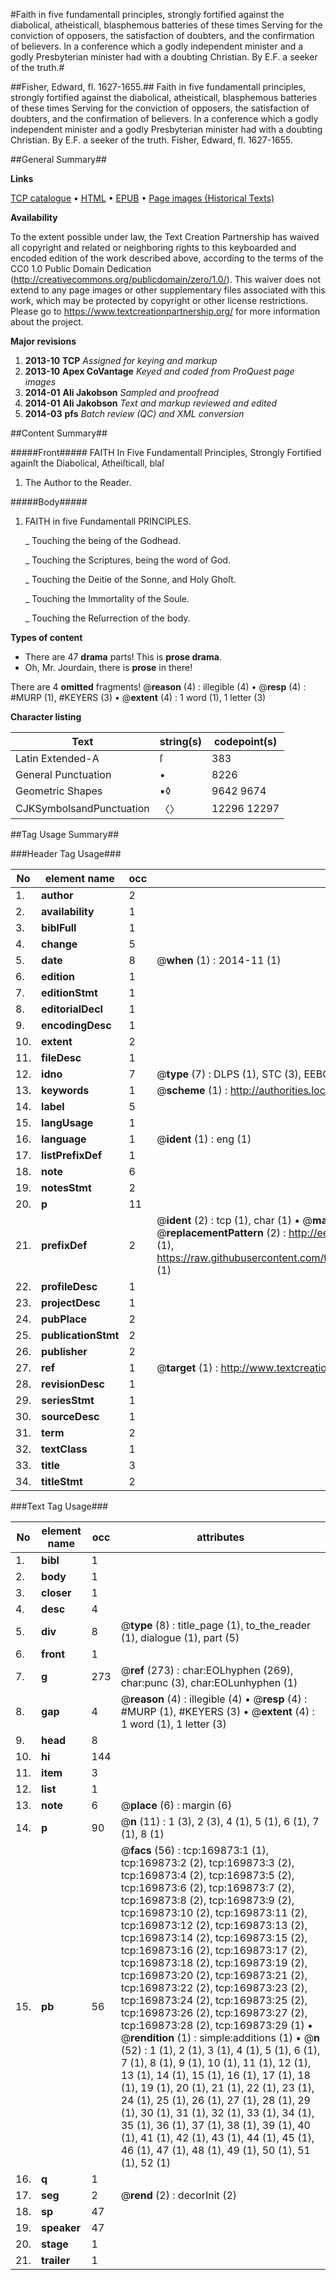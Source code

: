 #Faith in five fundamentall principles, strongly fortified against the diabolical, atheisticall, blasphemous batteries of these times Serving for the conviction of opposers, the satisfaction of doubters, and the confirmation of believers. In a conference which a godly independent minister and a godly Presbyterian minister had with a doubting Christian. By E.F. a seeker of the truth.#

##Fisher, Edward, fl. 1627-1655.##
Faith in five fundamentall principles, strongly fortified against the diabolical, atheisticall, blasphemous batteries of these times Serving for the conviction of opposers, the satisfaction of doubters, and the confirmation of believers. In a conference which a godly independent minister and a godly Presbyterian minister had with a doubting Christian. By E.F. a seeker of the truth.
Fisher, Edward, fl. 1627-1655.

##General Summary##

**Links**

[TCP catalogue](http://www.ota.ox.ac.uk/tcp/)  • 
[HTML](http://tei.it.ox.ac.uk/tcp/Texts-HTML/free/A85/A85327.html)  • 
[EPUB](http://tei.it.ox.ac.uk/tcp/Texts-EPUB/free/A85/A85327.epub) • 
[Page images (Historical Texts)](https://historicaltexts.jisc.ac.uk/eebo-99868111e)

**Availability**

To the extent possible under law, the Text Creation Partnership has waived all copyright and related or neighboring rights to this keyboarded and encoded edition of the work described above, according to the terms of the CC0 1.0 Public Domain Dedication (http://creativecommons.org/publicdomain/zero/1.0/). This waiver does not extend to any page images or other supplementary files associated with this work, which may be protected by copyright or other license restrictions. Please go to https://www.textcreationpartnership.org/ for more information about the project.

**Major revisions**

1. __2013-10__ __TCP__ *Assigned for keying and markup*
1. __2013-10__ __Apex CoVantage__ *Keyed and coded from ProQuest page images*
1. __2014-01__ __Ali Jakobson__ *Sampled and proofread*
1. __2014-01__ __Ali Jakobson__ *Text and markup reviewed and edited*
1. __2014-03__ __pfs__ *Batch review (QC) and XML conversion*

##Content Summary##

#####Front#####
FAITH In Five Fundamentall Principles, Strongly Fortified againſt the Diabolical, Atheiſticall, blaſ
1. The Author to the Reader.

#####Body#####

1. FAITH in five Fundamentall PRINCIPLES.

    _ Touching the being of the Godhead.

    _ Touching the Scriptures, being the word of God.

    _ Touching the Deitie of the Sonne, and Holy Ghoſt.

    _ Touching the Immortality of the Soule.

    _ Touching the Reſurrection of the body.

**Types of content**

  * There are 47 **drama** parts! This is **prose drama**.
  * Oh, Mr. Jourdain, there is **prose** in there!

There are 4 **omitted** fragments! 
 @__reason__ (4) : illegible (4)  •  @__resp__ (4) : #MURP (1), #KEYERS (3)  •  @__extent__ (4) : 1 word (1), 1 letter (3)

**Character listing**


|Text|string(s)|codepoint(s)|
|---|---|---|
|Latin Extended-A|ſ|383|
|General Punctuation|•|8226|
|Geometric Shapes|▪◊|9642 9674|
|CJKSymbolsandPunctuation|〈〉|12296 12297|

##Tag Usage Summary##

###Header Tag Usage###

|No|element name|occ|attributes|
|---|---|---|---|
|1.|__author__|2||
|2.|__availability__|1||
|3.|__biblFull__|1||
|4.|__change__|5||
|5.|__date__|8| @__when__ (1) : 2014-11 (1)|
|6.|__edition__|1||
|7.|__editionStmt__|1||
|8.|__editorialDecl__|1||
|9.|__encodingDesc__|1||
|10.|__extent__|2||
|11.|__fileDesc__|1||
|12.|__idno__|7| @__type__ (7) : DLPS (1), STC (3), EEBO-CITATION (1), PROQUEST (1), VID (1)|
|13.|__keywords__|1| @__scheme__ (1) : http://authorities.loc.gov/ (1)|
|14.|__label__|5||
|15.|__langUsage__|1||
|16.|__language__|1| @__ident__ (1) : eng (1)|
|17.|__listPrefixDef__|1||
|18.|__note__|6||
|19.|__notesStmt__|2||
|20.|__p__|11||
|21.|__prefixDef__|2| @__ident__ (2) : tcp (1), char (1)  •  @__matchPattern__ (2) : ([0-9\-]+):([0-9IVX]+) (1), (.+) (1)  •  @__replacementPattern__ (2) : http://eebo.chadwyck.com/downloadtiff?vid=$1&page=$2 (1), https://raw.githubusercontent.com/textcreationpartnership/Texts/master/tcpchars.xml#$1 (1)|
|22.|__profileDesc__|1||
|23.|__projectDesc__|1||
|24.|__pubPlace__|2||
|25.|__publicationStmt__|2||
|26.|__publisher__|2||
|27.|__ref__|1| @__target__ (1) : http://www.textcreationpartnership.org/docs/. (1)|
|28.|__revisionDesc__|1||
|29.|__seriesStmt__|1||
|30.|__sourceDesc__|1||
|31.|__term__|2||
|32.|__textClass__|1||
|33.|__title__|3||
|34.|__titleStmt__|2||


###Text Tag Usage###

|No|element name|occ|attributes|
|---|---|---|---|
|1.|__bibl__|1||
|2.|__body__|1||
|3.|__closer__|1||
|4.|__desc__|4||
|5.|__div__|8| @__type__ (8) : title_page (1), to_the_reader (1), dialogue (1), part (5)|
|6.|__front__|1||
|7.|__g__|273| @__ref__ (273) : char:EOLhyphen (269), char:punc (3), char:EOLunhyphen (1)|
|8.|__gap__|4| @__reason__ (4) : illegible (4)  •  @__resp__ (4) : #MURP (1), #KEYERS (3)  •  @__extent__ (4) : 1 word (1), 1 letter (3)|
|9.|__head__|8||
|10.|__hi__|144||
|11.|__item__|3||
|12.|__list__|1||
|13.|__note__|6| @__place__ (6) : margin (6)|
|14.|__p__|90| @__n__ (11) : 1 (3), 2 (3), 4 (1), 5 (1), 6 (1), 7 (1), 8 (1)|
|15.|__pb__|56| @__facs__ (56) : tcp:169873:1 (1), tcp:169873:2 (2), tcp:169873:3 (2), tcp:169873:4 (2), tcp:169873:5 (2), tcp:169873:6 (2), tcp:169873:7 (2), tcp:169873:8 (2), tcp:169873:9 (2), tcp:169873:10 (2), tcp:169873:11 (2), tcp:169873:12 (2), tcp:169873:13 (2), tcp:169873:14 (2), tcp:169873:15 (2), tcp:169873:16 (2), tcp:169873:17 (2), tcp:169873:18 (2), tcp:169873:19 (2), tcp:169873:20 (2), tcp:169873:21 (2), tcp:169873:22 (2), tcp:169873:23 (2), tcp:169873:24 (2), tcp:169873:25 (2), tcp:169873:26 (2), tcp:169873:27 (2), tcp:169873:28 (2), tcp:169873:29 (1)  •  @__rendition__ (1) : simple:additions (1)  •  @__n__ (52) : 1 (1), 2 (1), 3 (1), 4 (1), 5 (1), 6 (1), 7 (1), 8 (1), 9 (1), 10 (1), 11 (1), 12 (1), 13 (1), 14 (1), 15 (1), 16 (1), 17 (1), 18 (1), 19 (1), 20 (1), 21 (1), 22 (1), 23 (1), 24 (1), 25 (1), 26 (1), 27 (1), 28 (1), 29 (1), 30 (1), 31 (1), 32 (1), 33 (1), 34 (1), 35 (1), 36 (1), 37 (1), 38 (1), 39 (1), 40 (1), 41 (1), 42 (1), 43 (1), 44 (1), 45 (1), 46 (1), 47 (1), 48 (1), 49 (1), 50 (1), 51 (1), 52 (1)|
|16.|__q__|1||
|17.|__seg__|2| @__rend__ (2) : decorInit (2)|
|18.|__sp__|47||
|19.|__speaker__|47||
|20.|__stage__|1||
|21.|__trailer__|1||
